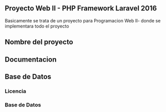 ## Proyecto Web II -  PHP Framework Laravel 2016
Basicamente se trata de un proyecto para Programacion Web II- donde se implementara todo el proyecto 
##  Nombre del proyecto


## Documentacion



## Base de Datos



### Licencia

### Base de Datos

